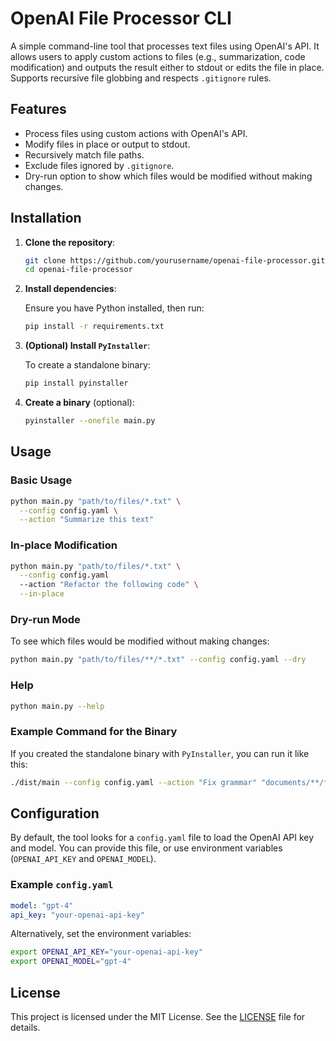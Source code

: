# OpenAI File Processor CLI

A simple command-line tool that processes text files using OpenAI's API. It allows
users to apply custom actions to files (e.g., summarization, code modification)
and outputs the result either to stdout or edits the file in place. Supports recursive
file globbing and respects `.gitignore` rules.

## Features

- Process files using custom actions with OpenAI's API.
- Modify files in place or output to stdout.
- Recursively match file paths.
- Exclude files ignored by `.gitignore`.
- Dry-run option to show which files would be modified without making changes.

## Installation

1. **Clone the repository**:

   ```bash
   git clone https://github.com/yourusername/openai-file-processor.git
   cd openai-file-processor
   ```

2. **Install dependencies**:

   Ensure you have Python installed, then run:

   ```bash
   pip install -r requirements.txt
   ```

3. **(Optional) Install `PyInstaller`**:

   To create a standalone binary:

   ```bash
   pip install pyinstaller
   ```

4. **Create a binary** (optional):

   ```bash
   pyinstaller --onefile main.py
   ```

## Usage

### Basic Usage

```bash
python main.py "path/to/files/*.txt" \
  --config config.yaml \
  --action "Summarize this text"
```

### In-place Modification

```bash
python main.py "path/to/files/*.txt" \
  --config config.yaml
  --action "Refactor the following code" \
  --in-place
```

### Dry-run Mode

To see which files would be modified without making changes:

```bash
python main.py "path/to/files/**/*.txt" --config config.yaml --dry
```

### Help

```bash
python main.py --help
```

### Example Command for the Binary

If you created the standalone binary with `PyInstaller`, you can run it like this:

```bash
./dist/main --config config.yaml --action "Fix grammar" "documents/**/*.md"
```

## Configuration

By default, the tool looks for a `config.yaml` file to load the OpenAI API key and
model. You can provide this file, or use environment variables (`OPENAI_API_KEY`
and `OPENAI_MODEL`).

### Example `config.yaml`

```yaml
model: "gpt-4"
api_key: "your-openai-api-key"
```

Alternatively, set the environment variables:

```bash
export OPENAI_API_KEY="your-openai-api-key"
export OPENAI_MODEL="gpt-4"
```

## License

This project is licensed under the MIT License.
See the [LICENSE](LICENSE) file for details.

